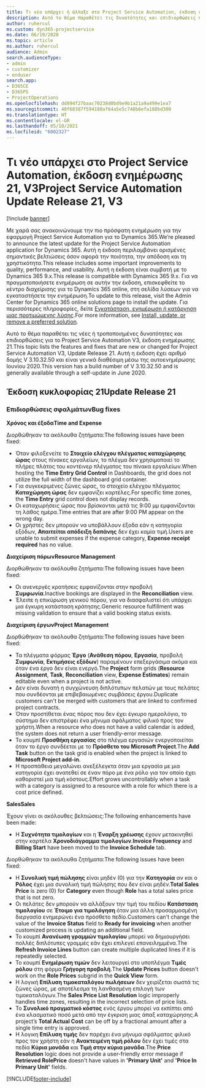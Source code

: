 ```yaml
---
title: Τι νέο υπάρχει ή άλλαξε στο Project Service Automation, έκδοση ενημέρωσης 21, V3
description: Αυτό το θέμα παραθέτει τις δυνατότητες και επιδιορθώσεις που είναι διαθέσιμες στο Project Service Automation, έκδοση ενημέρωσης 21, V3.
author: ruhercul
ms.custom: dyn365-projectservice
ms.date: 06/19/2020
ms.topic: article
ms.author: ruhercul
audience: Admin
search.audienceType:
- admin
- customizer
- enduser
search.app:
- D365CE
- D365PS
- ProjectOperations
ms.openlocfilehash: dd894f27baac70238d0bd9e9b1a21a9a499e1ea7
ms.sourcegitcommit: 40f68387f594180af64a5e5c748b6efa188bd300
ms.translationtype: HT
ms.contentlocale: el-GR
ms.lasthandoff: 05/10/2021
ms.locfileid: "6002327"
---
```

# <a name="project-service-automation-update-release-21-v3"></a><span data-ttu-id="dd132-103">Τι νέο υπάρχει στο Project Service Automation, έκδοση ενημέρωσης 21, V3</span><span class="sxs-lookup"><span data-stu-id="dd132-103">Project Service Automation Update Release 21, V3</span></span>

[!include [banner](../includes/psa-now-project-operations.md)]

<span data-ttu-id="dd132-104">Με χαρά σας ανακοινώνουμε την πιο πρόσφατη ενημέρωση για την εφαρμογή Project Service Automation για το Dynamics 365.</span><span class="sxs-lookup"><span data-stu-id="dd132-104">We’re pleased to announce the latest update for the Project Service Automation application for Dynamics 365.</span></span> <span data-ttu-id="dd132-105">Αυτή η έκδοση περιλαμβάνει ορισμένες σημαντικές βελτιώσεις όσον αφορά την ποιότητα, την απόδοση και τη χρηστικότητα.</span><span class="sxs-lookup"><span data-stu-id="dd132-105">This release includes some important improvements to quality, performance, and usability.</span></span> <span data-ttu-id="dd132-106">Αυτή η έκδοση είναι συμβατή με το Dynamics 365 9.x.</span><span class="sxs-lookup"><span data-stu-id="dd132-106">This release is compatible with Dynamics 365 9.x.</span></span> <span data-ttu-id="dd132-107">Για να πραγματοποιήσετε ενημέρωση σε αυτήν την έκδοση, επισκεφθείτε το κέντρο διαχείρισης για το Dynamics 365 online, στη σελίδα λύσεων για να εγκαταστήσετε την ενημέρωση.</span><span class="sxs-lookup"><span data-stu-id="dd132-107">To update to this release, visit the Admin Center for Dynamics 365 online solutions page to install the update.</span></span> <span data-ttu-id="dd132-108">Για περισσότερες πληροφορίες, δείτε [Εγκατάσταση, ενημέρωση ή κατάργηση μιας προτιμώμενης λύσης](/power-platform/admin/install-remove-preferred-solution).</span><span class="sxs-lookup"><span data-stu-id="dd132-108">For more information, see [Install, update, or remove a preferred solution](/power-platform/admin/install-remove-preferred-solution).</span></span>

<span data-ttu-id="dd132-109">Αυτό το θέμα παραθέτει τις νέες ή τροποποιημένες δυνατότητες και επιδιορθώσεις για το Project Service Automation V3, έκδοση ενημέρωσης 21.</span><span class="sxs-lookup"><span data-stu-id="dd132-109">This topic lists the features and fixes that are new or changed for Project Service Automation V3, Update Release 21.</span></span> <span data-ttu-id="dd132-110">Αυτή η έκδοση έχει αριθμό δομής V 3.10.32.50 και είναι γενικά διαθέσιμη μέσω της αυτοενημέρωσης Ιουνίου 2020.</span><span class="sxs-lookup"><span data-stu-id="dd132-110">This version has a build number of V 3.10.32.50 and is generally available through a self-update in June 2020.</span></span>

## <a name="update-release-21"></a><span data-ttu-id="dd132-111">Έκδοση κυκλοφορίας 21</span><span class="sxs-lookup"><span data-stu-id="dd132-111">Update Release 21</span></span>

### <a name="bug-fixes"></a><span data-ttu-id="dd132-112">Επιδιορθώσεις σφαλμάτων</span><span class="sxs-lookup"><span data-stu-id="dd132-112">Bug fixes</span></span>

<span data-ttu-id="dd132-113">**Χρόνος και έξοδα**</span><span class="sxs-lookup"><span data-stu-id="dd132-113">**Time and Expense**</span></span>

<span data-ttu-id="dd132-114">Διορθώθηκαν τα ακόλουθα ζητήματα:</span><span class="sxs-lookup"><span data-stu-id="dd132-114">The following issues have been fixed:</span></span>

- <span data-ttu-id="dd132-115">Όταν φιλοξενείτε το **Στοιχείο ελέγχου πλέγματος καταχώρησης ώρας** στους πίνακες εργαλείων, το πλέγμα δεν χρησιμοποιεί το πλήρες πλάτος του κοντέινερ πλέγματος του πίνακα εργαλείων.</span><span class="sxs-lookup"><span data-stu-id="dd132-115">When hosting the **Time Entry Grid Control** in Dashboards, the grid does not utilize the full width of the dashboard grid container.</span></span>
- <span data-ttu-id="dd132-116">Για συγκεκριμένες ζώνες ώρας, το στοιχείο ελέγχου πλέγματος **Καταχώρηση ώρας** δεν εμφανίζει καρτέλες.</span><span class="sxs-lookup"><span data-stu-id="dd132-116">For specific time zones, the **Time Entry** grid control does not display records.</span></span>
- <span data-ttu-id="dd132-117">Οι καταχωρήσεις ώρας που βρίσκονται μετά τις 9:00 μμ εμφανίζονται τη λάθος ημέρα.</span><span class="sxs-lookup"><span data-stu-id="dd132-117">Time entries that are after 9:00 PM appear on the wrong day.</span></span>
- <span data-ttu-id="dd132-118">Οι χρήστες δεν μπορούν να υποβάλλουν έξοδα εάν η κατηγορία εξόδων, **Απαιτείται απόδειξη δαπάνης** δεν έχει καμία τιμή.</span><span class="sxs-lookup"><span data-stu-id="dd132-118">Users are unable to submit expenses if the expense category, **Expense receipt required** has no value.</span></span>

<span data-ttu-id="dd132-119">**Διαχείριση πόρων**</span><span class="sxs-lookup"><span data-stu-id="dd132-119">**Resource Management**</span></span>

<span data-ttu-id="dd132-120">Διορθώθηκαν τα ακόλουθα ζητήματα:</span><span class="sxs-lookup"><span data-stu-id="dd132-120">The following issues have been fixed:</span></span>

- <span data-ttu-id="dd132-121">Οι ανενεργές κρατήσεις εμφανίζονται στην προβολή **Συμφωνία**.</span><span class="sxs-lookup"><span data-stu-id="dd132-121">Inactive bookings are displayed in the **Reconciliation** view.</span></span>
- <span data-ttu-id="dd132-122">Έλειπε η επικύρωση γενικού πόρου, για να διασφαλιστεί ότι υπάρχει μια έγκυρη κατάσταση κράτησης.</span><span class="sxs-lookup"><span data-stu-id="dd132-122">Generic resource fulfillment was missing validation to ensure that a valid booking status exists.</span></span>

<span data-ttu-id="dd132-123">**Διαχείριση έργων**</span><span class="sxs-lookup"><span data-stu-id="dd132-123">**Project Management**</span></span>

<span data-ttu-id="dd132-124">Διορθώθηκαν τα ακόλουθα ζητήματα:</span><span class="sxs-lookup"><span data-stu-id="dd132-124">The following issues have been fixed:</span></span>

- <span data-ttu-id="dd132-125">Τα πλέγματα φόρμας **Έργο** (**Ανάθεση πόρου**, **Εργασία**, προβολή **Συμφωνία**, **Εκτιμήσεις εξόδων**) παραμένουν επεξεργάσιμα ακόμα και όταν ένα έργο δεν είναι ενεργό.</span><span class="sxs-lookup"><span data-stu-id="dd132-125">The **Project** form grids (**Resource Assignment**, **Task**, **Reconciliation** view, **Expense Estimates**) remain editable even when a project is not active.</span></span>
- <span data-ttu-id="dd132-126">Δεν είναι δυνατή η συγχώνευση διπλότυπων πελατών με τους πελάτες που συνδέονται με επιβεβαιωμένες συμβάσεις έργου.</span><span class="sxs-lookup"><span data-stu-id="dd132-126">Duplicate customers can't be merged with customers that are linked to confirmed project contracts.</span></span>
- <span data-ttu-id="dd132-127">Όταν προστίθεται ένας πόρος που δεν έχει έγκυρο ημερολόγιο, το σύστημα δεν επιστρέφει ένα μήνυμα σφάλματος φιλικό προς τον χρήστη.</span><span class="sxs-lookup"><span data-stu-id="dd132-127">When a resource who does not have a valid calendar is added, the system does not return a user friendly-error message.</span></span>
- <span data-ttu-id="dd132-128">Το κουμπί **Προσθήκη εργασίας** στο πλέγμα εργασιών ενεργοποιείται όταν το έργο συνδέεται με το **Πρόσθετο του Microsoft Project**.</span><span class="sxs-lookup"><span data-stu-id="dd132-128">The **Add Task** button on the task grid is enabled when the project is linked to **Microsoft Project add-in**.</span></span>
- <span data-ttu-id="dd132-129">Η προσπάθεια μεγαλώνει ανεξέλεγκτα όταν μια εργασία με μια κατηγορία έχει ανατεθεί σε έναν πόρο με ένα ρόλο για τον οποίο έχει καθοριστεί μια τιμή κόστους.</span><span class="sxs-lookup"><span data-stu-id="dd132-129">Effort grows uncontrollably when a task with a category is assigned to a resource with a role for which there is a cost price defined.</span></span>

<span data-ttu-id="dd132-130">**Sales**</span><span class="sxs-lookup"><span data-stu-id="dd132-130">**Sales**</span></span>

<span data-ttu-id="dd132-131">Έχουν γίνει οι ακόλουθες βελτιώσεις:</span><span class="sxs-lookup"><span data-stu-id="dd132-131">The following enhancements have been made:</span></span>

- <span data-ttu-id="dd132-132">Η **Συχνότητα τιμολογίων** και η **Έναρξη χρέωσης** έχουν μετακινηθεί στην καρτέλα **Χρονοδιάγραμμα τιμολογίων**.</span><span class="sxs-lookup"><span data-stu-id="dd132-132">**Invoice Frequency** and **Billing Start** have been moved to the **Invoice Schedule** tab.</span></span>

<span data-ttu-id="dd132-133">Διορθώθηκαν τα ακόλουθα ζητήματα:</span><span class="sxs-lookup"><span data-stu-id="dd132-133">The following issues have been fixed:</span></span>

- <span data-ttu-id="dd132-134">Η **Συνολική τιμή πώλησης** είναι μηδέν (0) για την **Κατηγορία** αν και ο **Ρόλος** έχει μια συνολική τιμή πώλησης που δεν είναι μηδέν.</span><span class="sxs-lookup"><span data-stu-id="dd132-134">**Total Sales Price** is zero (0) for **Category** even though **Role** has a total sales price that is not zero.</span></span>
- <span data-ttu-id="dd132-135">Οι πελάτες δεν μπορούν να αλλάξουν την τιμή του πεδίου **Κατάσταση τιμολογίου** σε **Έτοιμο για τιμολόγηση** όταν μια άλλη προσαρμοσμένη διεργασία ενημερώνει ένα πρόσθετο πεδίο.</span><span class="sxs-lookup"><span data-stu-id="dd132-135">Customers can't change the value of the **Invoice Status** field to **Ready for invoicing** when another customized process is updating an additional field.</span></span>
- <span data-ttu-id="dd132-136">Το κουμπί **Ανανέωση γραμμών τιμολογίου** μπορεί να δημιουργήσει πολλές διπλότυπες γραμμές εάν έχει επιλεγεί επανειλημμένα.</span><span class="sxs-lookup"><span data-stu-id="dd132-136">The **Refresh Invoice Lines** button can create multiple duplicated lines if it is repeatedly selected.</span></span>
- <span data-ttu-id="dd132-137">Το κουμπί **Ενημέρωση τιμών** δεν λειτουργεί στο υποπλέγμα **Τιμές ρόλου** στη φόρμα **Γρήγορη προβολή**.</span><span class="sxs-lookup"><span data-stu-id="dd132-137">The **Update Prices** button doesn't work on the **Role Prices** subgrid in the **Quick View** form.</span></span>
- <span data-ttu-id="dd132-138">Η λογική **Επίλυση τιμοκαταλόγου πωλήσεων** δεν χειρίζεται σωστά τις ζώνες ώρας, με αποτέλεσμα τη λανθασμένη επιλογή των τιμοκαταλόγων.</span><span class="sxs-lookup"><span data-stu-id="dd132-138">The **Sales Price List Resolution** logic improperly handles time zones, resulting in the incorrect selection of price lists.</span></span>
- <span data-ttu-id="dd132-139">Το **Συνολικό πραγματικό κόστος** ενός έργου μπορεί να εκπίπτει από ένα κλασματικό ποσό μετά από την έγκριση μιας άπαξ καταχώρησης.</span><span class="sxs-lookup"><span data-stu-id="dd132-139">A project’s **Total Actual Cost** can be off by a fractional amount after a single time entry is approved.</span></span>
- <span data-ttu-id="dd132-140">Η λογικη **Επίλυση τιμής** δεν παρέχει ένα μήνυμα σφάλματος φιλικό προς τον χρήστη εάν η **Ανακτειμένη τιμή ρόλου** δεν έχει τιμές στα πεδία **Κύρια μονάδα** και **Τιμή στην κύρια μονάδα**.</span><span class="sxs-lookup"><span data-stu-id="dd132-140">The **Price Resolution** logic does not provide a user-friendly error message if **Retrieved RolePrice** doesn't have values in **'Primary Unit'** and **'Price In Primary Unit'** fields.</span></span>


[!INCLUDE[footer-include](../includes/footer-banner.md)]